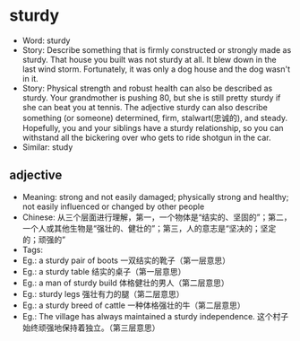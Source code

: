# sturdy

- Word: sturdy
- Story: Describe something that is firmly constructed or strongly made as sturdy. That house you built was not sturdy at all. It blew down in the last wind storm. Fortunately, it was only a dog house and the dog wasn't in it.
- Story: Physical strength and robust health can also be described as sturdy. Your grandmother is pushing 80, but she is still pretty sturdy if she can beat you at tennis. The adjective sturdy can also describe something (or someone) determined, firm, stalwart(忠诚的), and steady. Hopefully, you and your siblings have a sturdy relationship, so you can withstand all the bickering over who gets to ride shotgun in the car.
- Similar: study

## adjective

- Meaning: strong and not easily damaged; physically strong and healthy; not easily influenced or changed by other people
- Chinese: 从三个层面进行理解，第一，一个物体是“结实的、坚固的”；第二，一个人或其他生物是“强壮的、健壮的”；第三，人的意志是“坚决的；坚定的；顽强的”
- Tags: 
- Eg.: a sturdy pair of boots 一双结实的靴子（第一层意思）
- Eg.: a sturdy table 结实的桌子（第一层意思）
- Eg.: a man of sturdy build 体格健壮的男人（第二层意思）
- Eg.: sturdy legs 强壮有力的腿（第二层意思）
- Eg.: a sturdy breed of cattle 一种体格强壮的牛（第二层意思）
- Eg.: The village has always maintained a sturdy independence. 这个村子始终顽强地保持着独立。（第三层意思）


